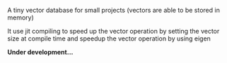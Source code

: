 
A tiny vector database for small projects (vectors are able to be stored in memory)

It use jit compiling to speed up the vector operation by setting the vector size at compile time 
and speedup the vector operation by using eigen

**Under development...**